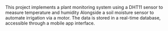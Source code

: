 This project implements a plant monitoring system using a DHT11 sensor to measure temperature and humidity
Alongside a soil moisture sensor to automate irrigation via a motor. 
The data is stored in a real-time database, accessible through a mobile app interface.
